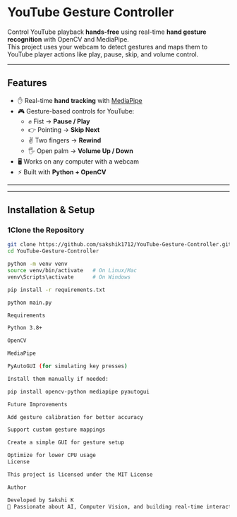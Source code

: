 # YouTube Gesture Controller

Control YouTube playback **hands-free** using real-time **hand gesture recognition** with OpenCV and MediaPipe.  
This project uses your webcam to detect gestures and maps them to YouTube player actions like play, pause, skip, and volume control.

---

## Features
- ✋ Real-time **hand tracking** with [MediaPipe](https://developers.google.com/mediapipe)
- 🎮 Gesture-based controls for YouTube:
  - ✊ Fist → **Pause / Play**
  - 👉 Pointing → **Skip Next**
  - ✌️ Two fingers → **Rewind**
  - 🖐️ Open palm → **Volume Up / Down**
- 🖥️ Works on any computer with a webcam
- ⚡ Built with **Python + OpenCV**

---

---

## Installation & Setup

### 1️Clone the Repository
```bash
git clone https://github.com/sakshik1712/YouTube-Gesture-Controller.git
cd YouTube-Gesture-Controller

python -m venv venv
source venv/bin/activate   # On Linux/Mac
venv\Scripts\activate      # On Windows

pip install -r requirements.txt

python main.py

Requirements

Python 3.8+

OpenCV

MediaPipe

PyAutoGUI (for simulating key presses)

Install them manually if needed:

pip install opencv-python mediapipe pyautogui

Future Improvements

Add gesture calibration for better accuracy

Support custom gesture mappings

Create a simple GUI for gesture setup

Optimize for lower CPU usage
License

This project is licensed under the MIT License

Author

Developed by Sakshi K
🚀 Passionate about AI, Computer Vision, and building real-time interactive apps.
